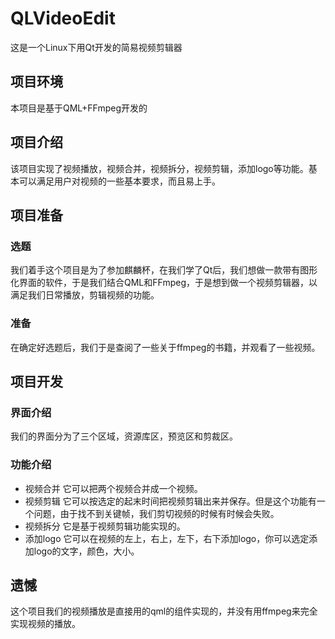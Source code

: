 # QLVideoEdit
这是一个Linux下用Qt开发的简易视频剪辑器
## 项目环境
本项目是基于QML+FFmpeg开发的
## 项目介绍
该项目实现了视频播放，视频合并，视频拆分，视频剪辑，添加logo等功能。基本可以满足用户对视频的一些基本要求，而且易上手。
## 项目准备
### 选题
我们着手这个项目是为了参加麒麟杯，在我们学了Qt后，我们想做一款带有图形化界面的软件，于是我们结合QML和FFmpeg，于是想到做一个视频剪辑器，以满足我们日常播放，剪辑视频的功能。
### 准备
在确定好选题后，我们于是查阅了一些关于ffmpeg的书籍，并观看了一些视频。
## 项目开发
### 界面介绍
我们的界面分为了三个区域，资源库区，预览区和剪裁区。
### 功能介绍
* 视频合并
它可以把两个视频合并成一个视频。
* 视频剪辑
它可以按选定的起末时间把视频剪辑出来并保存。但是这个功能有一个问题，由于找不到关键帧，我们剪切视频的时候有时候会失败。
* 视频拆分
它是基于视频剪辑功能实现的。
* 添加logo
它可以在视频的左上，右上，左下，右下添加logo，你可以选定添加logo的文字，颜色，大小。
## 遗憾
这个项目我们的视频播放是直接用的qml的组件实现的，并没有用ffmpeg来完全实现视频的播放。
